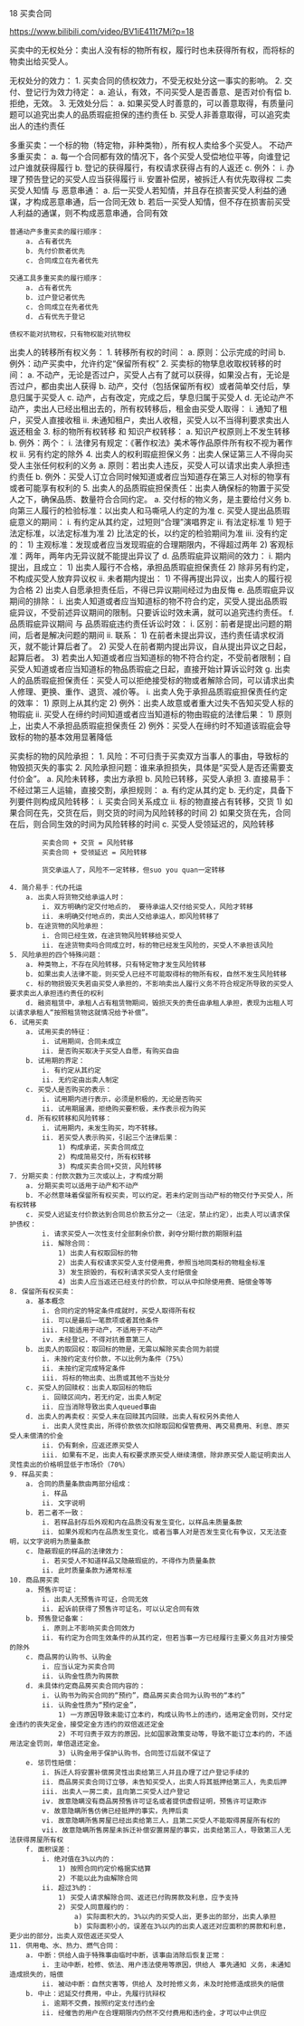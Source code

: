 18 买卖合同

https://www.bilibili.com/video/BV1iE411t7Mi?p=18

买卖中的无权处分：卖出人没有标的物所有权，履行时也未获得所有权，而将标的物卖出给买受人。

无权处分的效力：
	1. 买卖合同的债权效力，不受无权处分这一事实的影响。
	2. 交付、登记行为效力待定：
		a. 追认，有效，不问买受人是否善意、是否对价有偿
		b. 拒绝，无效。
	3. 无效处分后：
		a. 如果买受人时善意的，可以善意取得，有质量问题可以追究出卖人的品质瑕疵担保的违约责任
		b. 买受人非善意取得，可以追究卖出人的违约责任

多重买卖：一个标的物（特定物，非种类物），所有权人卖给多个买受人。
	不动产多重买卖：
		a. 每一个合同都有效的情况下，各个买受人受偿地位平等，向谁登记过户谁就获得履行
		b. 登记的获得履行，有权请求获得占有的人返还
		c. 例外：
			i. 办理了预告登记的买受人应当获得履行
			ii. 安置补偿房，被拆迁人有优先取得权
	二卖买受人知情 与 恶意串通：
		a. 后一买受人若知情，并且存在损害买受人利益的通谋，才构成恶意串通，后一合同无效
		b. 若后一买受人知情，但不存在损害前买受人利益的通谋，则不构成恶意串通，合同有效
	
	普通动产多重买卖的履行顺序：
		a. 占有者优先
		b. 先付价款者优先
		c. 合同成立在先者优先
	
	交通工具多重买卖的履行顺序：
		a. 占有者优先
		b. 过户登记者优先
		c. 合同成立在先者优先
		d. 占有优先于登记
	
	债权不能对抗物权，只有物权能对抗物权
	
	
	
	
	
出卖人的转移所有权义务：
	1. 转移所有权的时间：
		a. 原则：公示完成的时间
		b. 例外：动产买卖中，允许约定“保留所有权”
	2. 买卖标的物孳息收取权转移的时间：
		a. 不动产，无论是否过户，买受人占有了就可以获得，如果没占有，无论是否过户，都由卖出人获得
		b. 动产，交付（包括保留所有权）或者简单交付后，孳息归属于买受人
		c. 动产，占有改定，完成之后，孳息归属于买受人
		d. 无论动产不动产，卖出人已经出租出去的，所有权转移后，租金由买受人取得：
			i. 通知了租户，买受人直接收租
			ii. 未通知租户，卖出人收租，买受人以不当得利要求卖出人返还租金
	3. 标的物所有权转移 和 知识产权转移：
		a. 知识产权原则上不发生转移
		b. 例外：两个：
			i. 法律另有规定：《著作权法》美术等作品原件所有权不视为著作权
			ii. 另有约定的除外
	4. 出卖人的权利瑕疵担保义务：出卖人保证第三人不得向买受人主张任何权利的义务
		a. 原则：若出卖人违反，买受人可以请求出卖人承担违约责任
		b. 例外：买受人订立合同时候知道或者应当知道存在第三人对标的物享有或者可能享有权利的
	5. 出卖人的品质瑕疵担保责任：出卖人确保标的物置于买受人之下，确保品质、数量符合合同约定。
		a. 交付标的物义务，是主要给付义务
		b. 向第三人履行的检验标准：以出卖人和马嘶吼人约定的为准
		c. 买受人提出品质瑕疵意义的期间：
			i. 有约定从其约定，过短则“合理”演唱界定
			ii. 有法定标准
				1) 短于法定标准，以法定标准为准
				2) 比法定的长，以约定的检验期间为准
			iii. 没有约定的：
				1) 主观标准：发现或者应当发现瑕疵的合理期限内，不得超过两年
				2) 客观标准：两年，两年内无异议就不能提出异议了
		d. 品质瑕疵异议期间的效力：
			i. 期内提出，且成立：
				1) 出卖人履行不合格，承担品质瑕疵担保责任
				2) 除非另有约定，不构成买受人放弃异议权
			ii. 未者期内提出：
				1) 不得再提出异议，出卖人的履行视为合格
				2) 出卖人自愿承担责任后，不得已异议期间经过为由反悔
		e. 品质瑕疵异议期间的排除：
			i. 出卖人知道或者应当知道标的物不符合约定，买受人提出品质瑕疵异议，不受前述异议期间的限制。只要诉讼时效未满，就可以追究违约责任。
		f. 品质瑕疵异议期间 与 品质瑕疵违约责任诉讼时效：
			i. 区别：前者是提出问题的期间，后者是解决问题的期间
			ii. 联系：
				1) 在前者未提出异议，违约责任请求权消灭，就不能计算后者了。
				2) 买受人在前者期内提出异议，自从提出异议之日起，起算后者。
				3) 若卖出人知道或者应当知道标的物不符合约定，不受前者限制；自买受人知道或者应当知道标的物品质瑕疵之日起，直接开始计算诉讼时效
		g. 出卖人的品质瑕疵担保责任：买受人可以拒绝接受标的物或者解除合同，可以请求出卖人修理、更换、重作、退货、减价等。
			i. 出卖人免于承担品质瑕疵担保责任约定的效率：
				1) 原则上从其约定
				2) 例外：出卖人故意或者重大过失不告知买受人标的物瑕疵
			ii. 买受人在缔约时间知道或者应当知道标的物由瑕疵的法律后果：
				1) 原则上，出卖人不承担品质瑕疵担保责任
				2) 例外：买受人在缔约时不知道该瑕疵会导致标的物的基本效用显著降低





买卖标的物的风险承担：
	1. 风险：不可归责于买卖双方当事人的事由，导致标的物毁损灭失的事实
	2. 风险承担问题：谁来承担损失，具体是“买受人是否还需要支付价金”。
		a. 风险未转移，卖出方承担
		b. 风险已转移，买受人承担
	3. 直接易手：不经过第三人运输，直接交割，承担规则：
		a. 有约定从其约定
		b. 无约定，具备下列要件则构成风险转移：
			i. 买卖合同关系成立
			ii. 标的物直接占有转移，交货
				1) 如果合同在先，交货在后，则交货的时间为风险转移的时间
				2) 如果交货在先，合同在后，则合同生效的时间为风险转移的时间
		c. 买受人受领延迟的，风险转移
		
			买卖合同 + 交货 = 风险转移
			买卖合同 + 受领延迟 = 风险转移
			
			货交承运人了，风险不一定转移，但suo you quan一定转移
			
	4. 简介易手：代办托运
		a. 出卖人将货物交给承运人时：
			i. 双方明确约定交付地点的， 要待承运人交付给买受人，风险才转移
			ii. 未明确交付地点的，卖出人交给承运人，即风险转移了
		b. 在途货物的风险承担：
			i. 合同已经生效，在途货物风险转移给买受人
			ii. 在途货物卖吗合同成立时，标的物已经发生风险的，买受人不承担该风险
	5. 风险承担的四个特殊问题：
		a. 种类物上，不存在风险转移，只有特定物才发生风险转移
		b. 如果出卖人法律不能，则买受人已经不可能取得标的物所有权，自然不发生风险转移
		c. 标的物损毁灭失若由买受人承担的，不影响卖出人履行义务不符合规定所导致的买受人要求卖出人承担违约责任的权利
		d. 融资租赁中，承租人占有租赁物期间，毁损灭失的责任由承租人承担，表现为出租人可以请求承租人“按照租赁物这就情况给予补偿”。
	6. 试用买卖
		a. 试用买卖的特征：
			i. 试用期间，合同未成立
			ii. 是否购买取决于买受人自愿，有购买自由
		b. 试用期的界定：
			i. 有约定从其约定
			ii. 无约定由出卖人制定
		c. 买受人是否购买的表示：
			i. 试用期内进行表示，必须是积极的，无论是否购买
			ii. 试用期届满，拒绝购买要积极，未作表示视为购买
		d. 所有权转移和风险转移：
			i. 试用期内，未发生购买，均不转移。
			ii. 若买受人表示购买，引起三个法律后果：
				1) 构成承诺，买卖合同成立
				2) 构成简易交付，所有权转移
				3) 构成买卖合同+交货，风险转移
	7. 分期买卖：付款次数为三次或以上，才构成分期
		a. 分期买卖可以适用于动产和不动产
		b. 不必然意味着保留所有权买卖，可以约定。若未约定则当动产标的物交付予买受人，所有权转移
		c. 买受人迟延支付价款达到合同总价款五分之一（法定，禁止约定），出卖人可以请求保护债权：
			i. 请求买受人一次性支付全部剩余价款，剥夺分期付款的期限利益
			ii. 解除合同：
				1) 出卖人有权取回标的物
				2) 出卖人有权请求买受人支付使用费，参照当地同类标的物租金标准
				3) 发生损毁的，有权利请求买受人支付赔偿金
				4) 出卖人应当返还已经支付的价款，可以从中扣除使用费、赔偿金等等
	8. 保留所有权买卖：
		a. 基本概念
			i. 合同约定的特定条件成就时，买受人取得所有权
			ii. 可以是最后一笔款项或者其他条件
			iii. 只能适用于动产，不适用于不动产
			iv. 未经登记，不得对抗善意第三人
		b. 出卖人的取回权：取回标的物是，无需以解除买卖合同为前提
			i. 未按约定支付价款，不以比例为条件（75%）
			ii. 未按约定完成特定条件
			iii. 将标的物出卖、出质或其他不当处分
		c. 买受人的回赎权：出卖人取回标的物后
			i. 回赎区间内，若无约定，出卖人制定
			ii. 应当消除导致出卖人queued事由
		d. 出卖人的再卖权：买受人未在回赎其内回赎，出卖人有权另外卖他人
			i. 出卖人灵性卖出，所得价款依次扣除取回和保管费用、再交易费用、利息、原买受人未偿清的价金
			ii. 仍有剩余，应返还原买受人
			iii. 如果有不足，出卖人有权要求原买受人继续清偿，除非原买受人能证明卖出人灵性卖出的价格明显低于市场价（70%）
	9. 样品买卖：
		a. 合同的质量条款由两部分组成：
			i. 样品
			ii. 文字说明
		b. 若二者不一致：
			i. 若样品封存后外观和内在品质没有发生变化，以样品未质量条款
			ii. 如果外观和内在品质发生变化，或者当事人对是否发生变化有争议，又无法查明，以文字说明为质量条款
		c. 隐蔽瑕疵的样品的法律效力：
			i. 若买受人不知道样品又隐蔽瑕疵的，不得作为质量条款
			ii. 此时质量条款为通常标准
	10. 商品房买卖
		a. 预售许可证：
			i. 出卖人无预售许可证，合同无效
			ii. 起诉前获得了预售许可证名，可以认定合同有效
		b. 预售登记备案：
			i. 原则上不影响买卖合同效力
			ii. 有约定为合同生效条件的从其约定，但若当事一方已经履行主要义务且对方接受的除外
		c. 商品房的认购书、认购金
			i. 应当认定为买卖合同
			ii. 认购金性质为购房款
		d. 未具体约定商品房买卖合同内容的：
			i. 认购书为购买合同的“预约”，商品房买卖合同为认购书的“本约”
			ii. 认购金性质为“预约定金”，
				1) 一方原因导致未能订立本约，构成认购书上的违约，适用定金罚则，交付定金违约的丧失定金，接受定金方违约的双倍返还定金
				2) 不可归责于双方的原因，比如国家政策变动等，导致不能订立本约的，不适用法定金罚则，单倍退还定金。
				3) 认购金用于保护认购书，合同签订后就不保证了
		e. 惩罚性赔偿：
			i. 拆迁人将安置补偿房灵性出卖给第三人并且办理了过户登记手续的
			ii. 商品房买卖合同订立够，未告知买受人，出卖人将其抵押给第三人，先卖后押
			iii. 出卖人一房二卖，且向第二买受人过户登记
			iv. 故意隐瞒没有商品房预售许可证名或者提供虚假证明，预售许可证欺诈
			v. 故意隐瞒所售仿佛已经抵押的事实，先押后卖
			vi. 故意隐瞒所售房屋已经出卖给第三人，且第二买受人不能取得房屋所有权的
			vii. 故意隐瞒所售房屋未拆迁补偿安置房屋的事实，出卖给第三人，导致第三人无法获得房屋所有权
		f. 面积误差：
			i. 绝对值在3%以内的：
				1) 按照合同约定价格据实结算
				2) 不能以此为由解除合同
			ii. 超过3%的：
				1) 买受人请求解除合同、返还已付购房款及利息，应予支持
				2) 买受人同意履约的：
					a) 实际面积大的，3%以内的买受人出，更多出的部分，出卖人承担
					b) 实际面积小的，误差在3%以内的出卖人返还对应面积的房款和利息，更少出的部分，出卖人双倍返还买受人
	11. 供用电、水、热力、燃气合同：
		a. 中断：供给人由于特殊事由临时中断，该事由消除后恢复正常：
			i. 主动中断，检修、依法、用户违法使用等原因，供给人 事先通知 义务，未通知造成损失的，赔偿
			ii. 被动中断：自然灾害等，供给人 及时抢修义务，未及时抢修造成损失的赔偿
		b. 中止：迟延交付费用，中止，先履行抗辩权
			i. 逾期不交费，按照约定支付违约金
			ii. 经催告的用户在合理期限内仍然不交付费用和违约金，才可以中止供应
